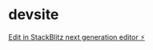 # devsite

[Edit in StackBlitz next generation editor ⚡️](https://stackblitz.com/~/github.com/jcmd7/devsite)